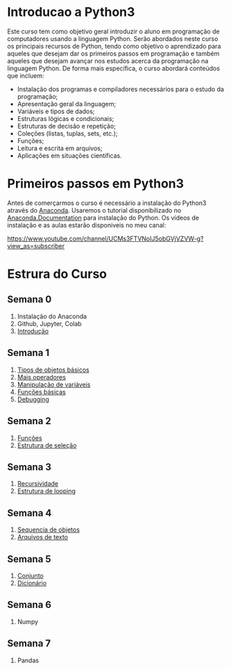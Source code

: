 # Introducao a Python3

Este curso tem como objetivo geral introduzir o aluno em programação de computadores usando a linguagem Python. Serão abordados neste curso os principais recursos de Python, tendo como objetivo o aprendizado para aqueles que desejam dar os primeiros passos em programação e também aqueles que desejam avançar nos estudos acerca da programação na linguagem Python. De forma mais específica, o curso abordará conteúdos que incluem:

- Instalação dos programas e compiladores necessários para o estudo da 
programação;
- Apresentação geral da linguagem;
- Variáveis e tipos de dados;
- Estruturas lógicas e condicionais; 
- Estruturas de decisão e repetição; 
- Coleções (listas, tuplas, sets, etc.); 
- Funções;
- Leitura e escrita em arquivos; 
- Aplicações em situações científicas.

# Primeiros passos em Python3

Antes de comerçarmos o curso é necessário a instalação do Python3 através do [Anaconda](https://www.anaconda.com/). Usaremos o tutorial disponibilizado no [Anaconda.Documentation](https://docs.anaconda.com/anaconda/) para instalação do Python. Os vídeos de instalação e as aulas estarão disponiveis no meu canal:

https://www.youtube.com/channel/UCMs3FTVNoIJ5obGVjVZVW-g?view_as=subscriber

# Estrura do Curso

## Semana 0

1. Instalação do Anaconda
2. Github, Jupyter, Colab
3. [Introdução](Curso.ipynb#Introdução)

## Semana 1

1. [Tipos de objetos básicos](Curso.ipynb#Tipos-de-objetos-básicos)
2. [Mais operadores](Curso.ipynb#Mais-operadores)
3. [Manipulação de variáveis](Curso.ipynb#Manipulação-de-variáveis)
4. [Funções básicas](Curso.ipynb#Funções-básicas)
5. [Debugging](Curso.ipynb#Debugging)

## Semana 2

1. [Funções](Curso.ipynb#Funções)
2. [Estrutura de seleção](Curso.ipynb#Estrutura-de-seleção)

## Semana 3

1. [Recursividade](Curso.ipynb#Recursividade)
2. [Estrutura de looping](Curso.ipynb#Estrutura-de-looping)

## Semana 4

1. [Sequencia de objetos](Curso.ipynb#Sequencia-de-objetos)
2. [Arquivos de texto](Curso.ipynb#Arquivos-de-texto)

## Semana 5

1. [Conjunto](Curso.ipynb#Conjunto)
2. [Dicionário](Curso.ipynb#Dicionário)

## Semana 6

1. Numpy

## Semana 7

1. Pandas
